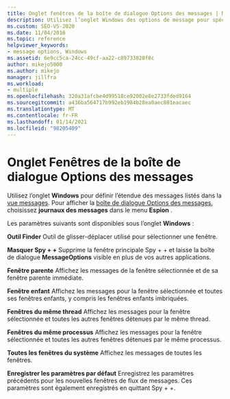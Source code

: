 ```yaml
---
title: Onglet fenêtres de la boîte de dialogue Options des messages | Microsoft Docs
description: Utilisez l’onglet Windows des options de message pour spécifier les fenêtres dont les messages sont affichés. Consultez cet article pour obtenir une description des paramètres.
ms.custom: SEO-VS-2020
ms.date: 11/04/2016
ms.topic: reference
helpviewer_keywords:
- message options, Windows
ms.assetid: 6e9cc5ca-24cc-49cf-aa22-c89733828f8c
author: mikejo5000
ms.author: mikejo
manager: jillfra
ms.workload:
- multiple
ms.openlocfilehash: 320a31afcbe4d99518ce92002e8e2733fded9164
ms.sourcegitcommit: a436ba564717b992eb1984b28ea0aec801eacaec
ms.translationtype: MT
ms.contentlocale: fr-FR
ms.lasthandoff: 01/14/2021
ms.locfileid: "98205409"
---
```

# <a name="windows-tab-message-options-dialog-box"></a>Onglet Fenêtres de la boîte de dialogue Options des messages
Utilisez l’onglet **Windows** pour définir l’étendue des messages listés dans la [vue messages](../debugger/messages-view.md). Pour afficher la [boîte de dialogue Options des messages](../debugger/message-options-dialog-box.md), choisissez **journaux des messages** dans le menu **Espion** .

 Les paramètres suivants sont disponibles sous l’onglet **Windows** :

 **Outil Finder** Outil de glisser-déplacer utilisé pour sélectionner une fenêtre.

 **Masquer Spy + +** Supprime la fenêtre principale Spy + + et laisse la boîte de dialogue **MessageOptions** visible en plus de vos autres applications.

 **Fenêtre parente** Affichez les messages de la fenêtre sélectionnée et de sa fenêtre parente immédiate.

 **Fenêtre enfant** Affichez les messages pour la fenêtre sélectionnée et toutes ses fenêtres enfants, y compris les fenêtres enfants imbriquées.

 **Fenêtres du même thread** Affichez les messages pour la fenêtre sélectionnée et toutes les autres fenêtres détenues par le même thread.

 **Fenêtres du même processus** Affichez les messages pour la fenêtre sélectionnée et toutes les autres fenêtres détenues par le même processus.

 **Toutes les fenêtres du système** Affichez les messages de toutes les fenêtres.

 **Enregistrer les paramètres par défaut** Enregistrez les paramètres précédents pour les nouvelles fenêtres de flux de messages. Ces paramètres sont également enregistrés en quittant Spy + +.